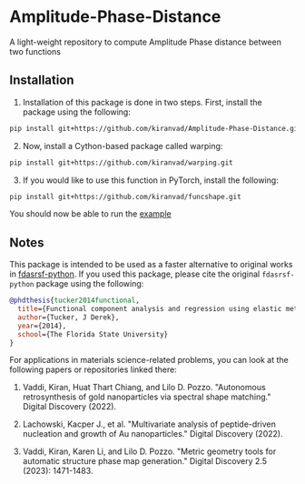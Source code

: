 # Amplitude-Phase-Distance
A light-weight repository to compute Amplitude Phase distance between two functions

## Installation

1. Installation of this package is done in two steps. First, install the package using the following:

```bash
pip install git+https://github.com/kiranvad/Amplitude-Phase-Distance.git
```

2. Now, install a Cython-based package called warping:

```bash
pip install git+https://github.com/kiranvad/warping.git
```

3. If you would like to use this function in PyTorch, install the following:
```bash
pip install git+https://github.com/kiranvad/funcshape.git
```

You should now be able to run the [example](/example.ipynb)


## Notes
This package is intended to be used as a faster alternative to original works in [fdasrsf-python](https://github.com/jdtuck/fdasrsf_python).
If you used this package, please cite the original `fdasrsf-python` package using the following:

```bib
@phdthesis{tucker2014functional,
  title={Functional component analysis and regression using elastic methods},
  author={Tucker, J Derek},
  year={2014},
  school={The Florida State University}
}
```

For applications in materials science-related problems, you can look at the following papers or repositories linked there:

1. Vaddi, Kiran, Huat Thart Chiang, and Lilo D. Pozzo. "Autonomous retrosynthesis of gold nanoparticles via spectral shape matching." Digital Discovery (2022).

2. Lachowski, Kacper J., et al. "Multivariate analysis of peptide-driven nucleation and growth of Au nanoparticles." Digital Discovery (2022).

3. Vaddi, Kiran, Karen Li, and Lilo D. Pozzo. "Metric geometry tools for automatic structure phase map generation." Digital Discovery 2.5 (2023): 1471-1483.